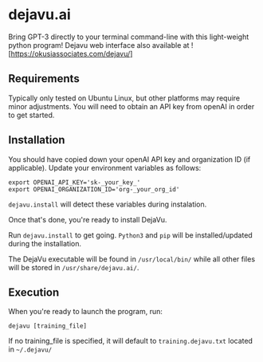 # dejavu.ai
Bring GPT-3 directly to your terminal command-line with this light-weight python program!
Dejavu web interface also available at ![https://okusiassociates.com/dejavu/]

## Requirements
Typically only tested on Ubuntu Linux, but other platforms may require minor adjustments. You will need to obtain an API key from openAI in order to get started.

## Installation
You should have copied down your openAI API key and organization ID (if applicable). Update your environment variables as follows:

```
export OPENAI_API_KEY='sk-_your_key_'
export OPENAI_ORGANIZATION_ID='org-_your_org_id'
```

```dejavu.install``` will detect these variables during instalation.

Once that's done, you're ready to install DejaVu. 

Run ```dejavu.install``` to get going. ```Python3``` and ```pip``` will be installed/updated during the installation. 

The DejaVu executable will be found in ```/usr/local/bin/``` while all other files will be stored in ```/usr/share/dejavu.ai/```.

## Execution
When you're ready to launch the program, run:

```
dejavu [training_file]
```

If no training_file is specified, it will default to ```training.dejavu.txt``` located in ```~/.dejavu/```

